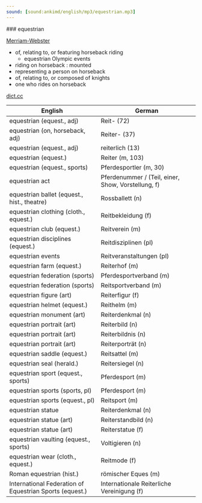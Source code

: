 ```yaml
---
sound: [sound:ankimd/english/mp3/equestrian.mp3]
---
```


\### equestrian

[Merriam-Webster](https://www.merriam-webster.com/dictionary/equestrian)

- of, relating to, or featuring horseback riding
    - equestrian Olympic events
- riding on horseback : mounted
- representing a person on horseback
- of, relating to, or composed of knights
- one who rides on horseback

[dict.cc](https://www.dict.cc/equestrian)

| English        | German       |
| -------------- | ------------ |
| equestrian (equest., adj) | Reit- (72) |
| equestrian (on, horseback, adj) | Reiter- (37) |
| equestrian (equest., adj) | reiterlich (13) |
| equestrian (equest.) | Reiter (m, 103) |
| equestrian (equest., sports) | Pferdesportler (m, 30) |
| equestrian act | Pferdenummer / (Teil, einer, Show, Vorstellung, f) |
| equestrian ballet (equest., hist., theatre) | Rossballett (n) |
| equestrian clothing (cloth., equest.) | Reitbekleidung (f) |
| equestrian club (equest.) | Reitverein (m) |
| equestrian disciplines (equest.) | Reitdisziplinen (pl) |
| equestrian events | Reitveranstaltungen (pl) |
| equestrian farm (equest.) | Reiterhof (m) |
| equestrian federation (sports) | Pferdesportverband (m) |
| equestrian federation (sports) | Reitsportverband (m) |
| equestrian figure (art) | Reiterfigur (f) |
| equestrian helmet (equest.) | Reithelm (m) |
| equestrian monument (art) | Reiterdenkmal (n) |
| equestrian portrait (art) | Reiterbild (n) |
| equestrian portrait (art) | Reiterbildnis (n) |
| equestrian portrait (art) | Reiterporträt (n) |
| equestrian saddle (equest.) | Reitsattel (m) |
| equestrian seal (herald.) | Reitersiegel (n) |
| equestrian sport (equest., sports) | Pferdesport (m) |
| equestrian sports (sports, pl) | Pferdesport (m) |
| equestrian sports (equest., pl) | Reitsport (m) |
| equestrian statue | Reiterdenkmal (n) |
| equestrian statue (art) | Reiterstandbild (n) |
| equestrian statue (art) | Reiterstatue (f) |
| equestrian vaulting (equest., sports) | Voltigieren (n) |
| equestrian wear (cloth., equest.) | Reitmode (f) |
| Roman equestrian (hist.) | römischer Eques (m) |
| International Federation of Equestrian Sports (equest.) | Internationale Reiterliche Vereinigung (f) |
